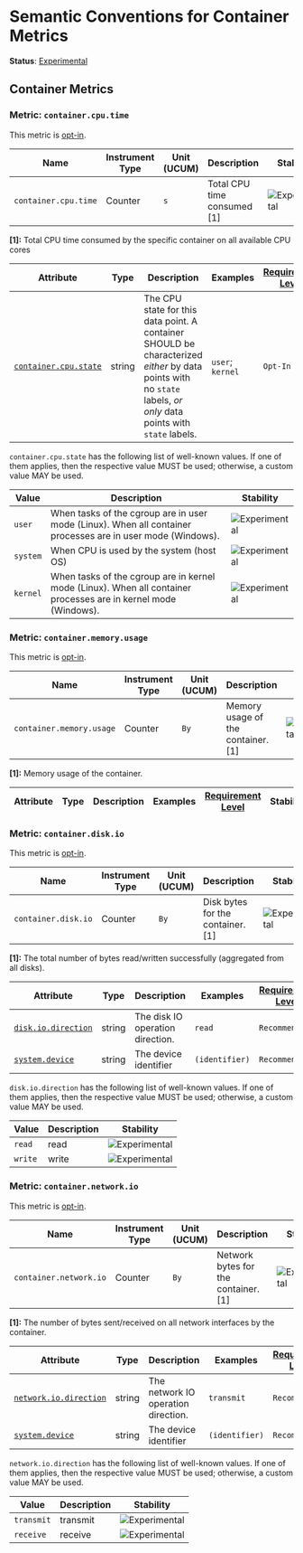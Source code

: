 <!--- Hugo front matter used to generate the website version of this page:
linkTitle: Container
--->

# Semantic Conventions for Container Metrics

**Status**: [Experimental][DocumentStatus]

## Container Metrics

### Metric: `container.cpu.time`

This metric is [opt-in][MetricOptIn].

<!-- semconv metric.container.cpu.time(metric_table) -->
<!-- NOTE: THIS TEXT IS AUTOGENERATED. DO NOT EDIT BY HAND. -->
<!-- see templates/registry/markdown/snippet.md.j2 -->
<!-- prettier-ignore-start -->
<!-- markdownlint-disable -->

| Name     | Instrument Type | Unit (UCUM) | Description    | Stability |
| -------- | --------------- | ----------- | -------------- | --------- |
| `container.cpu.time` | Counter | `s` | Total CPU time consumed [1] | ![Experimental](https://img.shields.io/badge/-experimental-blue) |


**[1]:** Total CPU time consumed by the specific container on all available CPU cores



<!-- markdownlint-enable -->
<!-- prettier-ignore-end -->
<!-- END AUTOGENERATED TEXT -->
<!-- endsemconv -->

<!-- semconv metric.container.cpu.time(full) -->
<!-- NOTE: THIS TEXT IS AUTOGENERATED. DO NOT EDIT BY HAND. -->
<!-- see templates/registry/markdown/snippet.md.j2 -->
<!-- prettier-ignore-start -->
<!-- markdownlint-disable -->

| Attribute  | Type | Description  | Examples  | [Requirement Level](https://opentelemetry.io/docs/specs/semconv/general/attribute-requirement-level/) | Stability |
|---|---|---|---|---|---|
| [`container.cpu.state`](/docs/attributes-registry/container.md) | string | The CPU state for this data point. A container SHOULD be characterized _either_ by data points with no `state` labels, _or only_ data points with `state` labels. | `user`; `kernel` | `Opt-In` | ![Experimental](https://img.shields.io/badge/-experimental-blue) |

`container.cpu.state` has the following list of well-known values. If one of them applies, then the respective value MUST be used; otherwise, a custom value MAY be used.

| Value  | Description | Stability |
|---|---|---|
| `user` | When tasks of the cgroup are in user mode (Linux). When all container processes are in user mode (Windows). | ![Experimental](https://img.shields.io/badge/-experimental-blue) |
| `system` | When CPU is used by the system (host OS) | ![Experimental](https://img.shields.io/badge/-experimental-blue) |
| `kernel` | When tasks of the cgroup are in kernel mode (Linux). When all container processes are in kernel mode (Windows). | ![Experimental](https://img.shields.io/badge/-experimental-blue) |

<!-- markdownlint-enable -->
<!-- prettier-ignore-end -->
<!-- END AUTOGENERATED TEXT -->
<!-- endsemconv -->

### Metric: `container.memory.usage`

This metric is [opt-in][MetricOptIn].

<!-- semconv metric.container.memory.usage(metric_table) -->
<!-- NOTE: THIS TEXT IS AUTOGENERATED. DO NOT EDIT BY HAND. -->
<!-- see templates/registry/markdown/snippet.md.j2 -->
<!-- prettier-ignore-start -->
<!-- markdownlint-disable -->

| Name     | Instrument Type | Unit (UCUM) | Description    | Stability |
| -------- | --------------- | ----------- | -------------- | --------- |
| `container.memory.usage` | Counter | `By` | Memory usage of the container. [1] | ![Experimental](https://img.shields.io/badge/-experimental-blue) |


**[1]:** Memory usage of the container.



<!-- markdownlint-enable -->
<!-- prettier-ignore-end -->
<!-- END AUTOGENERATED TEXT -->
<!-- endsemconv -->

<!-- semconv metric.container.memory.usage(full) -->
<!-- NOTE: THIS TEXT IS AUTOGENERATED. DO NOT EDIT BY HAND. -->
<!-- see templates/registry/markdown/snippet.md.j2 -->
<!-- prettier-ignore-start -->
<!-- markdownlint-disable -->

| Attribute  | Type | Description  | Examples  | [Requirement Level](https://opentelemetry.io/docs/specs/semconv/general/attribute-requirement-level/) | Stability |
|---|---|---|---|---|---|

<!-- markdownlint-enable -->
<!-- prettier-ignore-end -->
<!-- END AUTOGENERATED TEXT -->
<!-- endsemconv -->

### Metric: `container.disk.io`

This metric is [opt-in][MetricOptIn].

<!-- semconv metric.container.disk.io(metric_table) -->
<!-- NOTE: THIS TEXT IS AUTOGENERATED. DO NOT EDIT BY HAND. -->
<!-- see templates/registry/markdown/snippet.md.j2 -->
<!-- prettier-ignore-start -->
<!-- markdownlint-disable -->

| Name     | Instrument Type | Unit (UCUM) | Description    | Stability |
| -------- | --------------- | ----------- | -------------- | --------- |
| `container.disk.io` | Counter | `By` | Disk bytes for the container. [1] | ![Experimental](https://img.shields.io/badge/-experimental-blue) |


**[1]:** The total number of bytes read/written successfully (aggregated from all disks).



<!-- markdownlint-enable -->
<!-- prettier-ignore-end -->
<!-- END AUTOGENERATED TEXT -->
<!-- endsemconv -->

<!-- semconv metric.container.disk.io(full) -->
<!-- NOTE: THIS TEXT IS AUTOGENERATED. DO NOT EDIT BY HAND. -->
<!-- see templates/registry/markdown/snippet.md.j2 -->
<!-- prettier-ignore-start -->
<!-- markdownlint-disable -->

| Attribute  | Type | Description  | Examples  | [Requirement Level](https://opentelemetry.io/docs/specs/semconv/general/attribute-requirement-level/) | Stability |
|---|---|---|---|---|---|
| [`disk.io.direction`](/docs/attributes-registry/disk.md) | string | The disk IO operation direction. | `read` | `Recommended` | ![Experimental](https://img.shields.io/badge/-experimental-blue) |
| [`system.device`](/docs/attributes-registry/system.md) | string | The device identifier | `(identifier)` | `Recommended` | ![Experimental](https://img.shields.io/badge/-experimental-blue) |

`disk.io.direction` has the following list of well-known values. If one of them applies, then the respective value MUST be used; otherwise, a custom value MAY be used.

| Value  | Description | Stability |
|---|---|---|
| `read` | read | ![Experimental](https://img.shields.io/badge/-experimental-blue) |
| `write` | write | ![Experimental](https://img.shields.io/badge/-experimental-blue) |

<!-- markdownlint-enable -->
<!-- prettier-ignore-end -->
<!-- END AUTOGENERATED TEXT -->
<!-- endsemconv -->

### Metric: `container.network.io`

This metric is [opt-in][MetricOptIn].

<!-- semconv metric.container.network.io(metric_table) -->
<!-- NOTE: THIS TEXT IS AUTOGENERATED. DO NOT EDIT BY HAND. -->
<!-- see templates/registry/markdown/snippet.md.j2 -->
<!-- prettier-ignore-start -->
<!-- markdownlint-disable -->

| Name     | Instrument Type | Unit (UCUM) | Description    | Stability |
| -------- | --------------- | ----------- | -------------- | --------- |
| `container.network.io` | Counter | `By` | Network bytes for the container. [1] | ![Experimental](https://img.shields.io/badge/-experimental-blue) |


**[1]:** The number of bytes sent/received on all network interfaces by the container.



<!-- markdownlint-enable -->
<!-- prettier-ignore-end -->
<!-- END AUTOGENERATED TEXT -->
<!-- endsemconv -->

<!-- semconv metric.container.network.io(full) -->
<!-- NOTE: THIS TEXT IS AUTOGENERATED. DO NOT EDIT BY HAND. -->
<!-- see templates/registry/markdown/snippet.md.j2 -->
<!-- prettier-ignore-start -->
<!-- markdownlint-disable -->

| Attribute  | Type | Description  | Examples  | [Requirement Level](https://opentelemetry.io/docs/specs/semconv/general/attribute-requirement-level/) | Stability |
|---|---|---|---|---|---|
| [`network.io.direction`](/docs/attributes-registry/network.md) | string | The network IO operation direction. | `transmit` | `Recommended` | ![Experimental](https://img.shields.io/badge/-experimental-blue) |
| [`system.device`](/docs/attributes-registry/system.md) | string | The device identifier | `(identifier)` | `Recommended` | ![Experimental](https://img.shields.io/badge/-experimental-blue) |

`network.io.direction` has the following list of well-known values. If one of them applies, then the respective value MUST be used; otherwise, a custom value MAY be used.

| Value  | Description | Stability |
|---|---|---|
| `transmit` | transmit | ![Experimental](https://img.shields.io/badge/-experimental-blue) |
| `receive` | receive | ![Experimental](https://img.shields.io/badge/-experimental-blue) |

<!-- markdownlint-enable -->
<!-- prettier-ignore-end -->
<!-- END AUTOGENERATED TEXT -->
<!-- endsemconv -->

[DocumentStatus]: https://github.com/open-telemetry/opentelemetry-specification/tree/v1.22.0/specification/document-status.md
[MetricOptIn]: https://github.com/open-telemetry/opentelemetry-specification/tree/v1.31.0/specification/metrics/metric-requirement-level.md#opt-in
